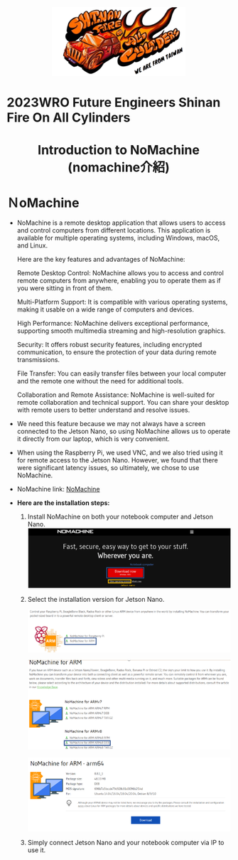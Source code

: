 <div align="center"><img src="../../other/img/logo.png" width="300" alt=" logo"></div>

2023WRO Future Engineers Shinan Fire On All Cylinders  
====

# <div align="center">Introduction to NoMachine (nomachine介紹)</div> 

 # ＮoMachine
 
- NoMachine is a remote desktop application that allows users to access and control computers from different locations. This application is available for multiple operating systems, including Windows, macOS, and Linux.

  Here are the key features and advantages of NoMachine:

  Remote Desktop Control: NoMachine allows you to access and control remote computers from anywhere, enabling you to operate them as if you were sitting in front of them.

  Multi-Platform Support: It is compatible with various operating systems, making it usable on a wide range of computers and devices.

  High Performance: NoMachine delivers exceptional performance, supporting smooth multimedia streaming and high-resolution graphics.

  Security: It offers robust security features, including encrypted communication, to ensure the protection of your data during remote transmissions.

  File Transfer: You can easily transfer files between your local computer and the remote one without the need for additional tools.

  Collaboration and Remote Assistance: NoMachine is well-suited for remote collaboration and technical support. You can share your desktop with remote users to better understand and resolve issues.

- We need this feature because we may not always have a screen connected to the Jetson Nano, so using NoMachine allows us to operate it directly from our laptop, which is very convenient.

- When using the Raspberry Pi, we used VNC, and we also tried using it for remote access to the Jetson Nano. However, we found that there were significant latency issues, so ultimately, we chose to use NoMachine.
  
- NoMachine link: [NoMachine](https://www.nomachine.com/) 

- __Here are the installation steps:__

  1. Install NoMachine on both your notebook computer and Jetson Nano.
  ![image](./img/1.png)  
  2. Select the installation version for Jetson Nano.
 
     ![image](./img/2.png)

     ![image](./img/3.png)
  
     ![image](./img/4.png)  

  3. Simply connect Jetson Nano and your notebook computer via IP to use it.





   
